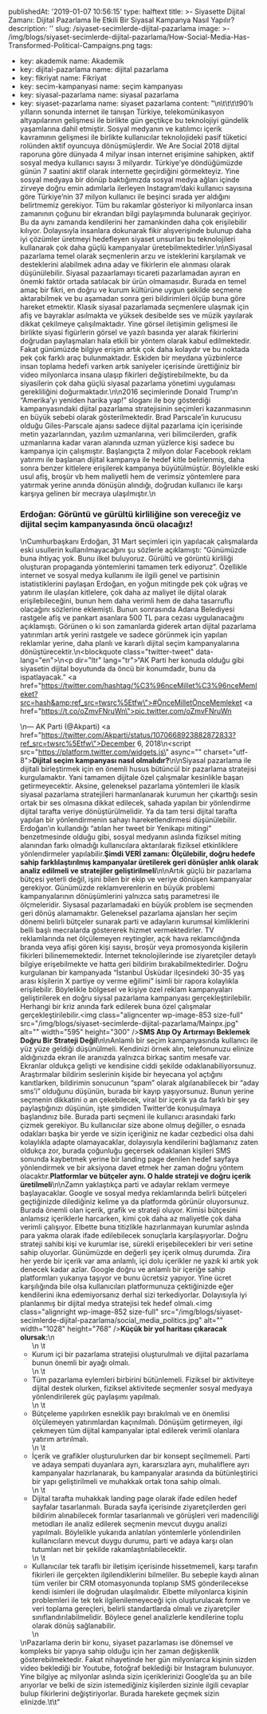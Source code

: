 publishedAt: '2019-01-07 10:56:15'
type: halftext
title: >-
  Siyasette Dijital Zamanı: Dijital Pazarlama İle Etkili Bir Siyasal Kampanya
  Nasıl Yapılır?
description: ''
slug: /siyaset-secimlerde-dijital-pazarlama
image: >-
  /img/blogs/siyaset-secimlerde-dijital-pazarlama/How-Social-Media-Has-Transformed-Political-Campaigns.png
tags:
  - key: akademik
    name: Akademik
  - key: dijital-pazarlama
    name: dijital pazarlama
  - key: fikriyat
    name: Fikriyat
  - key: secim-kampanyasi
    name: seçim kampanyası
  - key: siyasal-pazarlama
    name: siyasal pazarlama
  - key: siyaset-pazarlama
    name: siyaset pazarlama
content: "\n\t\t\t\t90’lı yılların sonunda internet ile tanışan Türkiye, telekomünikasyon altyapılarının gelişmesi ile birlikte gün geçtikçe bu teknolojiyi gündelik yaşamlarına dahil etmiştir. Sosyal medyanın ve katılımcı içerik kavramının gelişmesi ile birlikte kullanıcılar teknolojideki pasif tüketici rolünden aktif oyuncuya dönüşmüşlerdir. We Are Social 2018 dijital raporuna göre dünyada 4 milyar insan internet erişimine sahipken, aktif sosyal medya kullanıcı sayısı 3 milyardır. Türkiye’ye döndüğümüzde günün 7 saatini aktif olarak internette geçirdiğini görmekteyiz. Yine sosyal medyaya bir dönüp baktığımızda sosyal medya ağları içinde zirveye doğru emin adımlarla ilerleyen Instagram’daki kullanıcı sayısına göre Türkiye’nin 37 milyon kullanıcı ile beşinci sırada yer aldığını belirtmemiz gerekiyor. Tüm bu rakamlar gösteriyor ki milyonlarca insan zamanının çoğunu bir ekrandan bilgi paylaşımında bulunarak geçiriyor. Bu da aynı zamanda kendilerini her zamankinden daha çok erişilebilir kılıyor. Dolayısıyla insanlara dokunarak fikir alışverişinde bulunup daha iyi çözümler üretmeyi hedefleyen siyaset unsurları bu teknolojileri kullanarak çok daha güçlü kampanyalar üretebilmektedirler.\n\nSiyasal pazarlama temel olarak seçmenlerin arzu ve isteklerini karşılamak ve desteklerini alabilmek adına aday ve fikirlerin ele alınması olarak düşünülebilir. Siyasal pazaarlamayı ticareti pazarlamadan ayıran en önemki faktör ortada satılacak bir ürün olmamasıdır. Burada en temel amaç bir fikri, en doğru ve kurum kültürüne uygun şekilde seçmene aktarabilmek ve bu aşamadan sonra geri bildirimleri ölçüp buna göre hareket etmektir. Klasik siyasal pazarlamada seçmenlere ulaşmak için afiş ve bayraklar asılmakta ve yüksek desibelde ses ve müzik yayılarak dikkat çekilmeye çalışılmaktadır. Yine görsel iletişimin gelişmesi ile birlikte siyasi figürlerin görsel ve yazılı basında yer alarak fikirlerini doğrudan paylaşmaları hala etkili bir yöntem olarak kabul edilmektedir. Fakat günümüzde bilgiye erişim artık çok daha kolaydır ve bu noktada pek çok farklı araç bulunmaktadır. Eskiden bir meydana yüzbinlerce insan toplama hedefi varken artık saniyeler içerisinde ürettiğiniz bir video milyonlarca insana ulaşıp fikirleri değiştirebilmekte, bu da siyasilerin çok daha güçlü siyasal pazarlama yönetimi uygulaması gerekliliğini doğurmaktadır.\n\n2016 seçimlerinde Donald Trump’ın “Amerika’yı yeniden harika yap!” sloganı ile boy gösterdiği kampanyasındaki dijital pazarlama stratejisinin seçimleri kazanmasının en büyük sebebi olarak gösterilmektedir. Brad Parscale’in kurucusu olduğu Giles-Parscale ajansı sadece dijital pazarlama için içerisinde metin yazarlarından, yazılım uzmanlarına, veri bilimcilerden, grafik uzmanlarına kadar varan alanında uzman yüzlerce kişi sadece bu kampanya için çalışmıştır. Başlangıçta 2 milyon dolar Facebook reklam yatırımı ile başlanan dijital kampanya ile hedef kitle belirlenmiş, daha sonra benzer kitlelere erişilerek kampanya büyütülmüştür. Böylelikle eski usul afiş, broşür vb hem maliyetli hem de verimsiz yöntemlere para yatırmak yerine anında dönüşün alındığı, doğrudan kullanıcı ile karşı karşıya gelinen bir mecraya ulaşılmıştır.\n<h3>Erdoğan: Görüntü ve gürültü kirliliğine son vereceğiz ve dijital seçim kampanyasında öncü olacağız!</h3>\nCumhurbaşkanı Erdoğan, 31 Mart seçimleri için yapılacak çalışmalarda eski usullerin kullanılmayacağını şu sözlerle açıklamıştı: “Günümüzde buna ihtiyaç yok. Bunu ilkel buluyoruz. Gürültü ve görüntü kirliliği oluşturan propaganda yöntemlerini tamamen terk ediyoruz”. Özellikle internet ve sosyal medya kullanımı ile ilgili genel ve partisinin istatistiklerini paylaşan Erdoğan, en yoğun mitingde pek çok uğraş ve yatırım ile ulaşılan kitlelere, çok daha az maliyet ile dijital olarak erişilebileceğini, bunun hem daha verimli hem de daha tasarruflu olacağını sözlerine eklemişti. Bunun sonrasında Adana Belediyesi rastgele afiş ve pankart asanlara 500 TL para cezası uygulanacağını açıklamıştı. Görünen o ki son zamanlarda giderek artan dijital pazarlama yatırımları artık yerini rastgele ve sadece görünmek için yapılan reklamlar yerine, daha planlı ve kararlı dijital seçim kampanyalarına dönüştürecektir.\n<blockquote class=\"twitter-tweet\" data-lang=\"en\">\n<p dir=\"ltr\" lang=\"tr\">“AK Parti her konuda olduğu gibi siyasetin dijital boyutunda da öncü bir konumdadır, bunu da ispatlayacak.” <a href=\"https://twitter.com/hashtag/%C3%96nceMillet%C3%96nceMemleket?src=hash&amp;ref_src=twsrc%5Etfw\">#ÖnceMilletÖnceMemleket</a> <a href=\"https://t.co/oZmvFNruWn\">pic.twitter.com/oZmvFNruWn</a></p>\n— AK Parti (@Akparti) <a href=\"https://twitter.com/Akparti/status/1070668923882872833?ref_src=twsrc%5Etfw\">December 6, 2018</a></blockquote>\n<script src=\"https://platform.twitter.com/widgets.js\" async=\"\" charset=\"utf-8\"></script><strong>Dijital seçim kampanyası nasıl olmalıdır?</strong>\n\nSiyasal pazarlama ile dijitali birleştirmek için en önemli husus bütüncül bir pazarlama stratejisi kurgulamaktır. Yani tamamen dijitale özel çalışmalar kesinlikle başarı getirmeyecektir. Aksine, geleneksel pazarlama yöntemleri ile klasik siyasal pazarlama stratejileri harmanlanarak kurumun her çıkarttığı sesin ortak bir ses olmasına dikkat edilecek, sahada yapılan bir yönlendirme dijital tarafta veriye dönüştürülmelidir. Ya da tam tersi dijital tarafta yapılan bir yönlendirmenin sahayı hareketlendirmesi düşünülebilir. Erdoğan’ın kullandığı “atılan her tweet bir Yenikapı mitingi” benzetmesinde olduğu gibi, sosyal medyanın aslında fiziksel miting alanından farkı olmadığı kullanıcılara aktarılarak fiziksel etkinliklere yönlendirmeler yapılabilir.<strong>Şimdi VERİ zamanı: Ölçülebilir, doğru hedefe sahip farklılaştırılmış kampanyalar üretilerek geri dönüşler anlık olarak analiz edilmeli ve stratejiler geliştirilmeli</strong>\n\nArtık güçlü bir pazarlama bütçesi yeterli değil, işini bilen bir ekip ve veriye dönüşen kampanyalar gerekiyor. Günümüzde reklamverenlerin en büyük problemi kampanyalarının dönüşümlerini yalnızca satış parametresi ile ölçmeleridir. Siysasal pazarlamadaki en büyük problem ise seçmenden geri dönüş alamamaktır. Geleneksel pazarlama ajansları her seçim dönemi belirli bütçeler sunarak parti ve adayların kurumsal kimliklerini belli başlı mecralarda göstererek hizmet vermektedirler. TV reklamlarında net ölçülemeyen reytingler, açık hava reklamcılığında branda veya afişi gören kişi sayısı, broşür veya promosyonda kişilerin fikirleri bilinememektedir. İnternet teknolojilerinde ise ziyaretçiler detaylı bilgiye erişebilmekte ve hatta geri bildirim bırakabilmektedirler. Doğru kurgulanan bir kampanyada “İstanbul Üsküdar ilçesindeki 30-35 yaş arası kişilerin X partiye oy verme eğilimi” isimli bir rapora kolaylıkla erişilebilir. Böylelikle bölgesel ve kişiye özel reklam kampanyaları geliştirilerek en doğru siysal pazarlama kampanyası gerçekleştirilebilir. Herhangi bir kriz anında fark edilerek buna özel çalışmalar gerçekleştirilebilir.<img class=\"aligncenter wp-image-853 size-full\" src=\"/img/blogs/siyaset-secimlerde-dijital-pazarlama/Mainpx.jpg\" alt=\"\" width=\"595\" height=\"300\" /><strong>SMS Atıp Oy Artırmayı Beklemek Doğru Bir Strateji Değil</strong>\n\nAnlamlı bir seçim kampanyasında kullanıcı ile yüz yüze geldiği düşünülmeli. Kendinizi örnek alın, telefonunuzu elinize aldığınızda ekran ile aranızda yalnızca birkaç santim mesafe var. Ekranlar oldukça gelişti ve kendisine ciddi şekilde odaklanabiliyorsunuz. Araştırmalar bildirim seslerinin kişide bir heyecana yol açtığını kanıtlarken, bildirimin sonucunun “spam” olarak algılanabilecek bir “aday sms’i” olduğunu düşünün, burada bir kayıp yaşıyorsunuz. Bunun yerine seçmenin dikkatini o an çekebilecek, viral bir içerik ya da farklı bir şey paylaştığınızı düşünün, işte şimdiden Twitter’de konuşulmaya başlandınız bile. Burada parti seçmeni ile kullanıcı arasındaki farkı çizmek gerekiyor. Bu kullanıcılar size abone olmuş değiller, o esnada odakları başka bir yerde ve sizin içeriğiniz ne kadar cezbedici olsa dahi kolaylıkla adapte olamayacaklar, dolayısıyla kendilerini bağlamanız zaten oldukça zor, burada çoğunluğu geçersek odaklanan kişileri SMS sonunda kaybetmek yerine bir landing page denilen hedef sayfaya yönlendirmek ve bir aksiyona davet etmek her zaman doğru yöntem olacaktır.<strong>Platformlar ve bütçeler aynı. O halde strateji ve doğru içerik üretilmeli</strong>\n\nZamn yaklaştıkça parti ve adaylar reklam vermeye başlayacaklar. Google ve sosyal medya reklamlarında belirli bütçeleri geçtiğinizde dilediğiniz kelime ya da platformda görünür oluyorsunuz. Burada önemli olan içerik, grafik ve strateji oluyor. Kimisi bütçesini anlamsız içeriklerle harcarken, kimi çok daha az maliyetle çok daha verimli çalışıyor. Elbette buna titizlikle hazırlanmayan kurumlar aslında para yakma olarak ifade edilebilecek sonuçlarla karşılaşıyorlar. Doğru strateji sahibi kişi ve kurumlar ise, sürekli erişebilecekleri bir veri setine sahip oluyorlar. Günümüzde en değerli şey içerik olmuş durumda. Zira her yerde bir içerik var ama anlamlı, içi dolu içerikler ne yazık ki artık yok denecek kadar azlar. Google doğru ve anlamlı bir içeriğe sahip platformları yukarıya taşıyor ve bunu ücretsiz yapıyor. Yine ücret karşılığında bile olsa kullanıcıları platformunuza çektiğinizde eğer kendilerini ikna edemiyorsanız derhal sizi terkediyorlar. Dolayısıyla iyi planlanmış bir dijital medya stratejisi tek hedef olmalı.<img class=\"alignright wp-image-852 size-full\" src=\"/img/blogs/siyaset-secimlerde-dijital-pazarlama/social_media_politics.jpg\" alt=\"\" width=\"1028\" height=\"768\" /><strong>Küçük bir yol haritası çıkaracak olursak:</strong>\n<ul>\n \t<li>Kurum içi bir pazarlama stratejisi oluşturulmalı ve dijital pazarlama bunun önemli bir ayağı olmalı.</li>\n \t<li>Tüm pazarlama eylemleri birbirini bütünlemeli. Fiziksel bir aktiviteye dijital destek olurken, fiziksel aktivitede seçmenler sosyal medyaya yönlendirilerek güç paylaşımı yapılmalı.</li>\n \t<li>Bütçeleme yapılırken esneklik payı bırakılmalı ve en önemlisi ölçülemeyen yatırımlardan kaçınılmalı. Dönüşüm getirmeyen, ilgi çekmeyen tüm dijital kampanyalar iptal edilerek verimli olanlara yatırım artırılmalı.</li>\n \t<li>İçerik ve grafikler oluşturulurken dar bir konsept seçilmemeli. Parti ve adaya sempati duyanlara ayrı, kararsızlara ayrı, muhaliflere ayrı kampanyalar hazırlanarak, bu kampanyalar arasında da bütünleştirici bir yapı geliştirilmeli ve muhakkak ortak tona sahip olmalı.</li>\n \t<li>Dijital tarafta muhakkak landing page olarak ifade edilen hedef sayfalar tasarlanmalı. Burada sayfa içerisinde ziyaretçilerden geri bildirim alınabilecek formlar tasarlanmalı ve görüşleri veri madenciliği metodları ile analiz edilerek seçmenin mevcut duygu analizi yapılmalı. Böylelikle yukarıda anlatılan yöntemlerle yönlendirilen kullanıcıların mevcut duygu durumu, parti ve adaya karşı olan tutumları net bir şekilde rakamlaştırılabilecektir.</li>\n \t<li>Kullanıcılar tek taraflı bir iletişim içerisinde hissetmemeli, karşı tarafın fikirleri ile gerçekten ilgilendiklerini bilmeliler. Bu sebeple kaydı alınan tüm veriler bir CRM otomasyonunda toplanıp SMS gönderilecekse kendi isimleri ile doğrudan ulaşılmalıdır. Elbette milyonlarca kişinin problemleri ile tek tek ilgilenilemeyeceği için oluşturulacak form ve veri toplama gereçleri, belirli standartlarda olmalı ve ziyaretçiler sınıflandırılabilmelidir. Böylece genel analizlerle kendilerine toplu olarak dönüş sağlanabilir.</li>\n</ul>\nPazarlama derin bir konu, siyaset pazarlaması ise dönemsel ve kompleks bir yapıya sahip olduğu için her zaman değişkenlik gösterebilmektedir. Fakat nihayetinde her gün milyonlarca kişinin sizden video beklediği bir Youtube, fotoğraf beklediği bir Instagram bulunuyor. Yine bilgiye aç milyonlar aslında sizin içeriklerinizi Google’da şu an bile arıyorlar ve belki de sizin istemediğiniz kişilerden sizinle ilgili cevaplar bulup fikirlerini değiştiriyorlar. Burada harekete geçmek sizin elinizde.\t\t"
